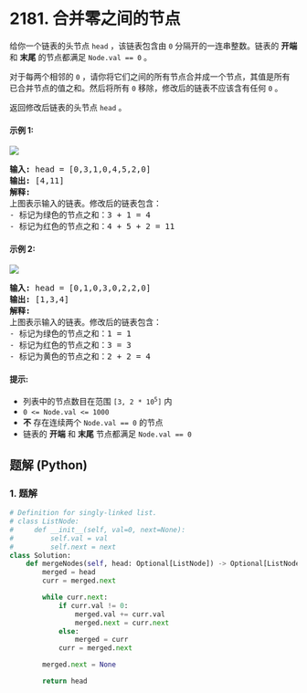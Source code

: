 # 2181. 合并零之间的节点
给你一个链表的头节点 `head` ，该链表包含由 `0` 分隔开的一连串整数。链表的 **开端** 和 **末尾** 的节点都满足 `Node.val == 0` 。

对于每两个相邻的 `0` ，请你将它们之间的所有节点合并成一个节点，其值是所有已合并节点的值之和。然后将所有 `0` 移除，修改后的链表不应该含有任何 `0` 。

 返回修改后链表的头节点 `head` 。

#### 示例 1:
![](https://assets.leetcode.com/uploads/2022/02/02/ex1-1.png)
<pre>
<strong>输入:</strong> head = [0,3,1,0,4,5,2,0]
<strong>输出:</strong> [4,11]
<strong>解释:</strong>
上图表示输入的链表。修改后的链表包含：
- 标记为绿色的节点之和：3 + 1 = 4
- 标记为红色的节点之和：4 + 5 + 2 = 11
</pre>

#### 示例 2:
![](https://assets.leetcode.com/uploads/2022/02/02/ex2-1.png)
<pre>
<strong>输入:</strong> head = [0,1,0,3,0,2,2,0]
<strong>输出:</strong> [1,3,4]
<strong>解释:</strong>
上图表示输入的链表。修改后的链表包含：
- 标记为绿色的节点之和：1 = 1
- 标记为红色的节点之和：3 = 3
- 标记为黄色的节点之和：2 + 2 = 4
</pre>

#### 提示:
* 列表中的节点数目在范围 <code>[3, 2 * 10<sup>5</sup>]</code> 内
* `0 <= Node.val <= 1000`
* **不** 存在连续两个 `Node.val == 0` 的节点
* 链表的 **开端** 和 **末尾** 节点都满足 `Node.val == 0`

## 题解 (Python)

### 1. 题解
```Python
# Definition for singly-linked list.
# class ListNode:
#     def __init__(self, val=0, next=None):
#         self.val = val
#         self.next = next
class Solution:
    def mergeNodes(self, head: Optional[ListNode]) -> Optional[ListNode]:
        merged = head
        curr = merged.next

        while curr.next:
            if curr.val != 0:
                merged.val += curr.val
                merged.next = curr.next
            else:
                merged = curr
            curr = merged.next

        merged.next = None

        return head
```
